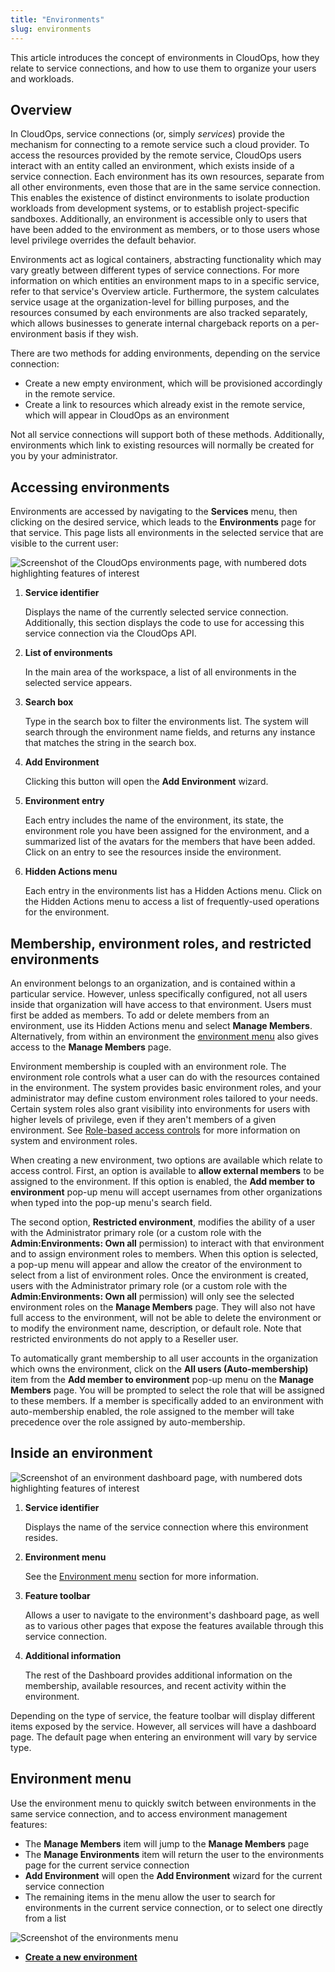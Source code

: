 ```yaml
---
title: "Environments"
slug: environments
---
```



This article introduces the concept of environments in CloudOps, how they relate to service connections, and how to use them to organize your users and workloads.

## Overview

In CloudOps, service connections \(or, simply *services*\) provide the mechanism for connecting to a remote service such a cloud provider. To access the resources provided by the remote service, CloudOps users interact with an entity called an environment, which exists inside of a service connection. Each environment has its own resources, separate from all other environments, even those that are in the same service connection. This enables the existence of distinct environments to isolate production workloads from development systems, or to establish project-specific sandboxes. Additionally, an environment is accessible only to users that have been added to the environment as members, or to those users whose level privilege overrides the default behavior.

Environments act as logical containers, abstracting functionality which may vary greatly between different types of service connections. For more information on which entities an environment maps to in a specific service, refer to that service's Overview article. Furthermore, the system calculates service usage at the organization-level for billing purposes, and the resources consumed by each environments are also tracked separately, which allows businesses to generate internal chargeback reports on a per-environment basis if they wish.

There are two methods for adding environments, depending on the service connection:

-   Create a new empty environment, which will be provisioned accordingly in the remote service.
-   Create a link to resources which already exist in the remote service, which will appear in CloudOps as an environment

Not all service connections will support both of these methods. Additionally, environments which link to existing resources will normally be created for you by your administrator.

## Accessing environments

Environments are accessed by navigating to the **Services** menu, then clicking on the desired service, which leads to the **Environments** page for that service. This page lists all environments in the selected service that are visible to the current user:

![Screenshot of the CloudOps environments page, with numbered dots highlighting features of interest](environments-numdot.png)

1.  **Service identifier**

    Displays the name of the currently selected service connection. Additionally, this section displays the code to use for accessing this service connection via the CloudOps API.

2.  **List of environments**

    In the main area of the workspace, a list of all environments in the selected service appears.

3.  **Search box**

    Type in the search box to filter the environments list. The system will search through the environment name fields, and returns any instance that matches the string in the search box.

4.  **Add Environment**

    Clicking this button will open the **Add Environment** wizard.

5.  **Environment entry**

    Each entry includes the name of the environment, its state, the environment role you have been assigned for the environment, and a summarized list of the avatars for the members that have been added. Click on an entry to see the resources inside the environment.

6.  **Hidden Actions menu**

    Each entry in the environments list has a Hidden Actions menu. Click on the Hidden Actions menu to access a list of frequently-used operations for the environment.


## Membership, environment roles, and restricted environments

An environment belongs to an organization, and is contained within a particular service. However, unless specifically configured, not all users inside that organization will have access to that environment. Users must first be added as members. To add or delete members from an environment, use its Hidden Actions menu and select **Manage Members**. Alternatively, from within an environment the [environment menu](environments.md) also gives access to the **Manage Members** page.

Environment membership is coupled with an environment role. The environment role controls what a user can do with the resources contained in the environment. The system provides basic environment roles, and your administrator may define custom environment roles tailored to your needs. Certain system roles also grant visibility into environments for users with higher levels of privilege, even if they aren't members of a given environment. See [Role-based access controls](../administration/rbac.md) for more information on system and environment roles.

When creating a new environment, two options are available which relate to access control. First, an option is available to **allow external members** to be assigned to the environment. If this option is enabled, the **Add member to environment** pop-up menu will accept usernames from other organizations when typed into the pop-up menu's search field.

The second option, **Restricted environment**, modifies the ability of a user with the Administrator primary role \(or a custom role with the **Admin:Environments: Own all** permission\) to interact with that environment and to assign environment roles to members. When this option is selected, a pop-up menu will appear and allow the creator of the environment to select from a list of environment roles. Once the environment is created, users with the Administrator primary role \(or a custom role with the **Admin:Environments: Own all** permission\) will only see the selected environment roles on the **Manage Members** page. They will also not have full access to the environment, will not be able to delete the environment or to modify the environment name, description, or default role. Note that restricted environments do not apply to a Reseller user.

To automatically grant membership to all user accounts in the organization which owns the environment, click on the **All users \(Auto-membership\)** item from the **Add member to environment** pop-up menu on the **Manage Members** page. You will be prompted to select the role that will be assigned to these members. If a member is specifically added to an environment with auto-membership enabled, the role assigned to the member will take precedence over the role assigned by auto-membership.

## Inside an environment

![Screenshot of an environment dashboard page, with numbered dots highlighting features of interest](environments-dashboard-numdot.png)

1.  **Service identifier**

    Displays the name of the service connection where this environment resides.

2.  **Environment menu**

    See the [Environment menu](environments.md) section for more information.

3.  **Feature toolbar**

    Allows a user to navigate to the environment's dashboard page, as well as to various other pages that expose the features available through this service connection.

4.  **Additional information**

    The rest of the Dashboard provides additional information on the membership, available resources, and recent activity within the environment.


Depending on the type of service, the feature toolbar will display different items exposed by the service. However, all services will have a dashboard page. The default page when entering an environment will vary by service type.

## Environment menu

Use the environment menu to quickly switch between environments in the same service connection, and to access environment management features:

-   The **Manage Members** item will jump to the **Manage Members** page
-   The **Manage Environments** item will return the user to the environments page for the current service connection
-   **Add Environment** will open the **Add Environment** wizard for the current service connection
-   The remaining items in the menu allow the user to search for environments in the current service connection, or to select one directly from a list

![Screenshot of the environments menu](environments-menu.png)

-   **[Create a new environment](create-a-new-environment.md)**  


